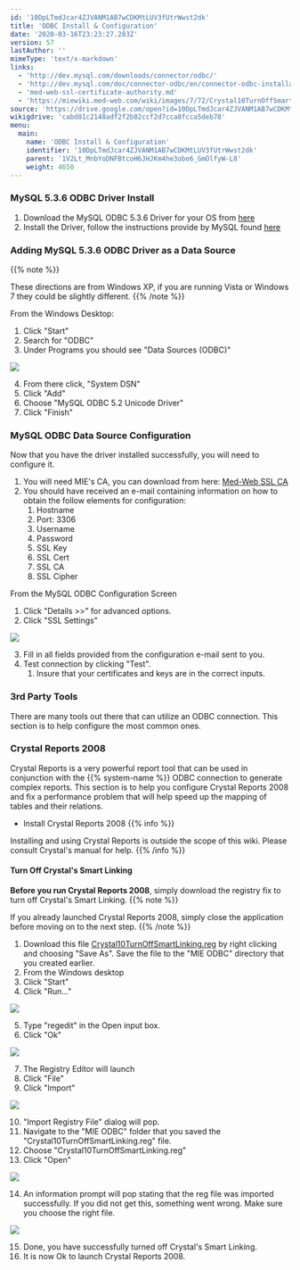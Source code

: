 ```yaml
---
id: '10DpLTmdJcar4ZJVANM1AB7wCDKMtLUV3fUtrWwst2dk'
title: 'ODBC Install & Configuration'
date: '2020-03-16T23:23:27.283Z'
version: 57
lastAuthor: ''
mimeType: 'text/x-markdown'
links:
  - 'http://dev.mysql.com/downloads/connector/odbc/'
  - 'http://dev.mysql.com/doc/connector-odbc/en/connector-odbc-installation-binary-windows.html#connector-odbc-installation-binary-windows-installer'
  - 'med-web-ssl-certificate-authority.md'
  - 'https://miewiki.med-web.com/wiki/images/7/72/Crystal10TurnOffSmartLinking.reg'
source: 'https://drive.google.com/open?id=10DpLTmdJcar4ZJVANM1AB7wCDKMtLUV3fUtrWwst2dk'
wikigdrive: 'cabd81c2148adf2f2b82ccf2d7cca8fcca5deb78'
menu:
  main:
    name: 'ODBC Install & Configuration'
    identifier: '10DpLTmdJcar4ZJVANM1AB7wCDKMtLUV3fUtrWwst2dk'
    parent: '1V2Lt_MnbYoDNFBtcoH6JHJKm4he3obo6_GmOlfyW-L8'
    weight: 4650
---
```

### **MySQL 5.3.6 ODBC Driver Install**  

1. Download the MySQL ODBC 5.3.6 Driver for your OS from [here](http://dev.mysql.com/downloads/connector/odbc/)
2. Install the Driver, follow the instructions provide by MySQL found [here](http://dev.mysql.com/doc/connector-odbc/en/connector-odbc-installation-binary-windows.html#connector-odbc-installation-binary-windows-installer)
  
### **Adding MySQL 5.3.6 ODBC Driver as a Data Source**  
  
{{% note %}}

These directions are from Windows XP, if you are running Vista or Windows 7 they could be slightly different.
{{% /note %}}

From the Windows Desktop:

1. Click "Start"
2. Search for "ODBC"
3. Under Programs you should see "Data Sources (ODBC)"

  
![](../odbc-install-and-configuration.assets/100002010000019F000001E5254D7F96C517E804.png)  


4. From there click, "System DSN"
5. Click "Add"
6. Choose "MySQL ODBC 5.2 Unicode Driver"
7. Click "Finish"
  
### **MySQL ODBC Data Source Configuration**  

Now that you have the driver installed successfully, you will need to configure it.
1. You will need MIE's CA, you can download from here: [Med-Web SSL CA](med-web-ssl-certificate-authority.md)
2. You should have received an e-mail containing information on how to obtain the follow elements for configuration:
   1. Hostname
   2. Port: 3306
   3. Username
   4. Password
   5. SSL Key
   6. SSL Cert
   7. SSL CA
   8. SSL Cipher

From the MySQL ODBC Configuration Screen
1. Click "Details >>" for advanced options.
2. Click "SSL Settings"

  
![](../odbc-install-and-configuration.assets/100002010000018A00000273AF3264DC9E85A2EF.png)  


3. Fill in all fields provided from the configuration e-mail sent to you.
4. Test connection by clicking "Test".
   1. Insure that your certificates and keys are in the correct inputs.
  
### **3rd Party Tools**  

There are many tools out there that can utilize an ODBC connection. This section is to help configure the most common ones.
  
### **Crystal Reports 2008**  

Crystal Reports is a very powerful report tool that can be used in conjunction with the {{% system-name %}} ODBC connection to generate complex reports. This section is to help you configure Crystal Reports 2008 and fix a performance problem that will help speed up the mapping of tables and their relations.
* Install Crystal Reports 2008
{{% info %}}

Installing and using Crystal Reports is outside the scope of this wiki. Please consult Crystal's manual for help.
{{% /info %}}
  
#### **Turn Off Crystal's Smart Linking**  

**Before you run Crystal Reports 2008**, simply download the registry fix to turn off Crystal's Smart Linking.
{{% note %}}

If you already launched Crystal Reports 2008, simply close the application before moving on to the next step.
{{% /note %}}
1. Download this file [Crystal10TurnOffSmartLinking.reg](https://miewiki.med-web.com/wiki/images/7/72/Crystal10TurnOffSmartLinking.reg) by right clicking and choosing "Save As". Save the file to the "MIE ODBC" directory that you created earlier.
2. From the Windows desktop
3. Click "Start"
4. Click "Run..."

  
![](../odbc-install-and-configuration.assets/1000020100000178000000F3EAD4DE7F33F33DBE.png)  


5. Type "regedit" in the Open input box.
6. Click "Ok"

  
![](../odbc-install-and-configuration.assets/100002010000015C000000BB86F4BBDEF6A2CE56.png)  


7. The Registry Editor will launch
8. Click "File"
9. Click "Import"

  
![](../odbc-install-and-configuration.assets/10000201000002C10000019D0A9A5C601442720A.png)  


10. "Import Registry File" dialog will pop.
11. Navigate to the "MIE ODBC" folder that you saved the "Crystal10TurnOffSmartLinking.reg" file.
12. Choose "Crystal10TurnOffSmartLinking.reg"
13. Click "Open"

  
![](../odbc-install-and-configuration.assets/1000020100000236000001A69FF99C194FE13D67.png)  


14. An information prompt will pop stating that the reg file was imported successfully. If you did not get this, something went wrong. Make sure you choose the right file.

  
![](../odbc-install-and-configuration.assets/100002010000036F00000080F8AFB36BA4672054.png)  


15. Done, you have successfully turned off Crystal's Smart Linking.
16. It is now Ok to launch Crystal Reports 2008.
